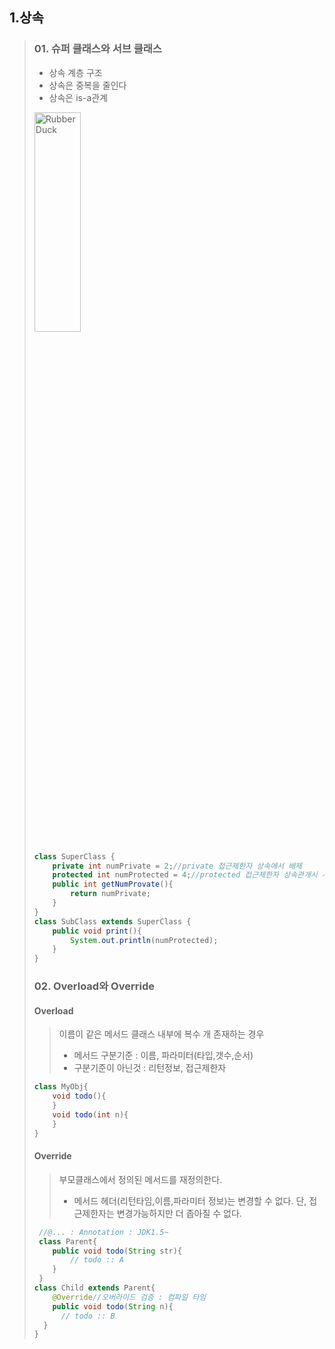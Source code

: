 
## 1.상속
> ### 01. 슈퍼 클래스와 서브 클래스
> * 상속 계층 구조
> * 상속은 중복을 줄인다
> * 상속은 is-a관계
> 
> <img src="https://postfiles.pstatic.net/MjAyMjA1MTNfNjEg/MDAxNjUyNDUyMTc2NTk4.0yUQ_2XgQY2-UY5ISPfKEwHoTbif8cr-xlOuGHR30Cog.CZuCTfykpvIYu7Gy5yP0yvBh9K_fuLiER8eIfK6UjJ0g.PNG.forget980/%ED%99%94%EB%A9%B4_%EC%BA%A1%EC%B2%98_2022-05-13_232207.png?type=w580" width="40%" height="30%" title="px(픽셀) 크기 설정" alt="RubberDuck"></img>
>```java
>class SuperClass {
>	  private int numPrivate = 2;//private 접근제한자 상속에서 배제
>	  protected int numProtected = 4;//protected 접근제한자 상속관개시 사용가능
>	  public int getNumProvate(){
>		  return numPrivate;
>	  }
>}
>class SubClass extends SuperClass {
>	  public void print(){
>		  System.out.println(numProtected);
>	  }
>}
>```
> ### 02. Overload와 Override
> #### Overload
> > 이름이 같은 메서드 클래스 내부에 복수 개 존재하는 경우
> > * 메서드 구분기준 : 이름, 파라미터(타입,갯수,순서)
> > * 구분기준이 아닌것 : 리턴정보, 접근제한자
> ```java
> class MyObj{
>	  void todo(){
>	  }
>	  void todo(int n){
>	  }
> }
>```
> #### Override
> > 부모클래스에서 정의된 메서드를 재정의한다.
> > * 메서드 헤더(리턴타임,이름,파라미터 정보)는 변경할 수 없다. 단, 접근제한자는 변경가능하지만 더 좁아질 수 없다.
> ```java
>  //@... : Annotation : JDK1.5~
>  class Parent{
>	  public void todo(String str){
>		  // todo :: A
>	  }
>  }
> class Child extends Parent{
>	  @Override//오버라이드 검증 : 컴파일 타임
>	  public void todo(String n){
>	  	// todo :: B
> 	}
>}
>```

